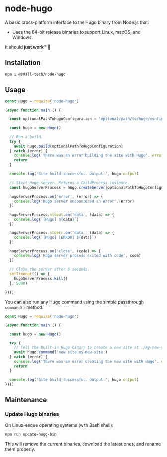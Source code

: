 # node-hugo

A basic cross-platform interface to the Hugo binary from Node.js that:

  * Uses the 64-bit release binaries to support Linux, macOS, and Windows.

It should __just work™__ 🤞

## Installation

```sh
npm i @small-tech/node-hugo
```

## Usage

```js
const Hugo = require('node-hugo')

(async function main () {

  const optionalPathToHugoConfiguration = 'optional/path/to/hugo/configuration/'

  const hugo = new Hugo()

  // Run a build.
  try {
    await hugo.build(optionalPathToHugoConfiguration)
  } catch (error) {
    console.log('There was an error building the site with Hugo'. error)
    return
  }

  console.log('Site build successful. Output:', hugo.output)

  // Start Hugo server. Returns a ChildProcess instance.
  const hugoServerProcess = hugo.createServer(optionalPathToHugoConfiguration)

  hugoServerProcess.on('error', (error) => {
    console.log('Hugo server encountered an error', error)
  })

  hugoServerProcess.stdout.on('data', (data) => {
    console.log(`[Hugo] ${data}`)
  })

  hugoServerProcess.stderr.on('data', (data) => {
    console.log(`[Hugo] [ERROR] ${data}`)
  })

  hugoServerProcess.on('close', (code) => {
    console.log('Hugo server process exited with code', code)
  })

  // Close the server after 5 seconds.
  setTimeout(() => {
    hugoServerProcess.kill()
  }, 5000)

})()
```

You can also run any Hugo command using the simple passthrough `command()` method:

```js
const Hugo = require('node-hugo')

(async function main () {

  const hugo = new Hugo()

  try {
    // Tell the built-in Hugo binary to create a new site at ./my-new-site/.
    await hugo.command('new site my-new-site')
  } catch (error) {
    console.log('There was an error creating the new site with Hugo'. error)
    return
  }

  console.log('Site build successful. Output:', hugo.output)
})()
```

## Maintenance

### Update Hugo binaries

On Linux-esque operating systems (with Bash shell):

```sh
npm run update-hugo-bin
```

This will remove the current binaries, download the latest ones, and rename them properly.
